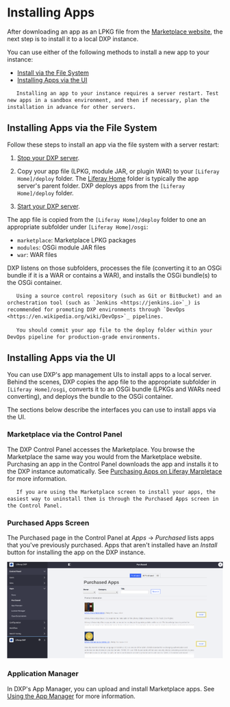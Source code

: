 # Installing Apps

After downloading an app as an LPKG file from the [Marketplace website](https://web.liferay.com/marketplace),  the next step is to install it to a local DXP instance.

You can use either of the following methods to install a new app to your instance:

- [Install via the File System](#installing-apps-via-the-file-system)
- [Installing Apps via the UI](#installing-apps-via-the-ui)

```important::
   Installing an app to your instance requires a server restart. Test new apps in a sandbox environment, and then if necessary, plan the installation in advance for other servers.
```

## Installing Apps via the File System

Follow these steps to install an app via the file system with a server restart:

1. [Stop your DXP server](../../../installation-and-upgrades/installing-liferay/running-liferay-dxp-for-the-first-time.md#shutdown).

1. Copy your app file (LPKG, module JAR, or plugin WAR) to your `[Liferay Home]/deploy` folder. The [Liferay Home](../../../installation-and-upgrades/reference/liferay-home.md) folder is typically the app server's parent folder. DXP deploys apps from the `[Liferay Home]/deploy` folder.

1. [Start your DXP server](../../../installation-and-upgrades/installing-liferay/running-liferay-dxp-for-the-first-time.md#startup).

The app file is copied from the `[Liferay Home]/deploy` folder to one an appropriate subfolder under `[Liferay Home]/osgi`:

- `marketplace`: Marketplace LPKG packages
- `modules`: OSGi module JAR files
- `war`: WAR files

DXP listens on those subfolders, processes the file (converting it to an OSGi bundle if it is a WAR or contains a WAR), and installs the OSGi bundle(s) to the OSGi container.

```note::
   Using a source control repository (such as Git or BitBucket) and an orchestration tool (such as `Jenkins <https://jenkins.io>`_) is recommended for promoting DXP environments through `DevOps <https://en.wikipedia.org/wiki/DevOps>`_ pipelines.

   You should commit your app file to the deploy folder within your DevOps pipeline for production-grade environments.
```

## Installing Apps via the UI

You can use DXP's app management UIs to install apps to a local server. Behind the scenes, DXP copies the app file to the appropriate subfolder in `[Liferay Home]/osgi`, converts it to an OSGi bundle (LPKGs and WARs need converting), and deploys the bundle to the OSGi container.

The sections below describe the interfaces you can  use to install apps via the UI.

### Marketplace via the Control Panel

The DXP Control Panel accesses the Marketplace. You browse the Marketplace the same way you would from the Marketplace website. Purchasing an app in the Control Panel downloads the app and installs it to the DXP instance automatically. See [Purchasing Apps on Liferay Marpletace](../marketplace/using-marketplace.md) for more information.

``` note::
   If you are using the Marketplace screen to install your apps, the easiest way to uninstall them is through the Purchased Apps screen in the Control Panel.
```

### Purchased Apps Screen

The Purchased page in the Control Panel at _Apps_ &rarr; _Purchased_ lists apps that you've previously purchased. Apps that aren't installed have an _Install_ button for installing the app on the DXP instance.

![The Purchased Apps screen as it appears in the Control Panel.](./installing-apps/images/01.png)

### Application Manager

In DXP's App Manager, you can upload and install Marketplace apps. See [Using the App Manager](../managing-apps/using-the-app-manager.md) for more information.
